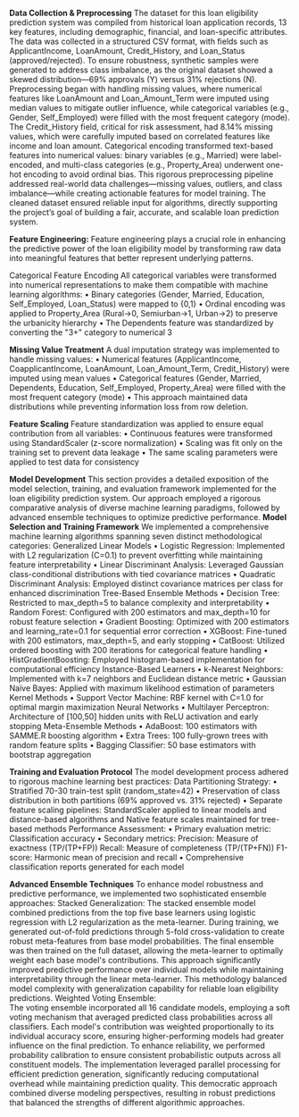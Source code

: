 ****Data Collection & Preprocessing****
	The dataset for this loan eligibility prediction system was compiled from historical loan application records, 13 key features, including demographic, financial, and loan-specific attributes. The data was collected in a structured CSV format, with fields such as ApplicantIncome, LoanAmount, Credit_History, and Loan_Status (approved/rejected). To ensure robustness, synthetic samples were generated to address class imbalance, as the original dataset showed a skewed distribution—69% approvals (Y) versus 31% rejections (N).
Preprocessing began with handling missing values, where numerical features like LoanAmount and Loan_Amount_Term were imputed using median values to mitigate outlier influence, while categorical variables (e.g., Gender, Self_Employed) were filled with the most frequent category (mode). The Credit_History field, critical for risk assessment, had 8.14% missing values, which were carefully imputed based on correlated features like income and loan amount. Categorical encoding transformed text-based features into numerical values: binary variables (e.g., Married) were label-encoded, and multi-class categories (e.g., Property_Area) underwent one-hot encoding to avoid ordinal bias.
This rigorous preprocessing pipeline addressed real-world data challenges—missing values, outliers, and class imbalance—while creating actionable features for model training. The cleaned dataset ensured reliable input for algorithms, directly supporting the project’s goal of building a fair, accurate, and scalable loan prediction system.

****Feature Engineering:****
	Feature engineering plays a crucial role in enhancing the predictive power of the loan eligibility model by transforming raw data into meaningful features that better represent underlying patterns.


Categorical Feature Encoding
All categorical variables were transformed into numerical representations to make them compatible with machine learning algorithms: 
•	Binary categories (Gender, Married, Education, Self_Employed, Loan_Status) were mapped to {0,1}
•	Ordinal encoding was applied to Property_Area (Rural→0, Semiurban→1, Urban→2) to preserve the urbanicity hierarchy
•	The Dependents feature was standardized by converting the "3+" category to numerical 3

**Missing Value Treatment**
A dual imputation strategy was implemented to handle missing values:
•	Numerical features (ApplicantIncome, CoapplicantIncome, LoanAmount, Loan_Amount_Term, Credit_History) were imputed using mean values
•	Categorical features (Gender, Married, Dependents, Education, Self_Employed, Property_Area) were filled with the most frequent category (mode)
•	This approach maintained data distributions while preventing information loss from row deletion.

**Feature Scaling**
Feature standardization was applied to ensure equal contribution from all variables:
•	Continuous features were transformed using StandardScaler (z-score normalization)
•	Scaling was fit only on the training set to prevent data leakage
•	The same scaling parameters were applied to test data for consistency

****Model Development****
This section provides a detailed exposition of the model selection, training, and evaluation framework implemented for the loan eligibility prediction system. Our approach employed a rigorous comparative analysis of diverse machine learning paradigms, followed by advanced ensemble techniques to optimize predictive performance.
**Model Selection and Training Framework**
We implemented a comprehensive machine learning algorithms spanning seven distinct methodological categories:
Generalized Linear Models
•	Logistic Regression: Implemented with L2 regularization (C=0.1) to prevent overfitting while maintaining feature interpretability
•	Linear Discriminant Analysis: Leveraged Gaussian class-conditional distributions with tied covariance matrices
•	Quadratic Discriminant Analysis: Employed distinct covariance matrices per class for enhanced discrimination
Tree-Based Ensemble Methods
•	Decision Tree: Restricted to max_depth=5 to balance complexity and interpretability
•	Random Forest: Configured with 200 estimators and max_depth=10 for robust feature selection
•	Gradient Boosting: Optimized with 200 estimators and learning_rate=0.1 for sequential error correction
•	XGBoost: Fine-tuned with 200 estimators, max_depth=5, and early stopping
•	CatBoost: Utilized ordered boosting with 200 iterations for categorical feature handling
•	HistGradientBoosting: Employed histogram-based implementation for computational efficiency
Instance-Based Learners
•	k-Nearest Neighbors: Implemented with k=7 neighbors and Euclidean distance metric
•	Gaussian Naïve Bayes: Applied with maximum likelihood estimation of parameters
Kernel Methods
•	Support Vector Machine: RBF kernel with C=1.0 for optimal margin maximization
Neural Networks
•	Multilayer Perceptron: Architecture of [100,50] hidden units with ReLU activation and early stopping
Meta-Ensemble Methods
•	AdaBoost: 100 estimators with SAMME.R boosting algorithm
•	Extra Trees: 100 fully-grown trees with random feature splits
•	Bagging Classifier: 50 base estimators with bootstrap aggregation

**Training and Evaluation Protocol**
The model development process adhered to rigorous machine learning best practices:
Data Partitioning Strategy:
•	Stratified 70-30 train-test split (random_state=42)
•	Preservation of class distribution in both partitions (69% approved vs. 31% rejected)
•	Separate feature scaling pipelines: StandardScaler applied to linear models and distance-based algorithms and Native feature scales maintained for tree-based methods
Performance Assessment:
•	Primary evaluation metric: Classification accuracy
•	Secondary metrics:
Precision: Measure of exactness (TP/(TP+FP))
Recall: Measure of completeness (TP/(TP+FN))
F1-score: Harmonic mean of precision and recall
•	Comprehensive classification reports generated for each model

**Advanced Ensemble Techniques**
To enhance model robustness and predictive performance, we implemented two sophisticated ensemble approaches:
Stacked Generalization:
The stacked ensemble model combined predictions from the top five base learners using logistic regression with L2 regularization as the meta-learner. During training, we generated out-of-fold predictions through 5-fold cross-validation to create robust meta-features from base model probabilities. The final ensemble was then trained on the full dataset, allowing the meta-learner to optimally weight each base model's contributions. This approach significantly improved predictive performance over individual models while maintaining interpretability through the linear meta-learner. This methodology balanced model complexity with generalization capability for reliable loan eligibility predictions.
Weighted Voting Ensemble:	
The voting ensemble incorporated all 16 candidate models, employing a soft voting mechanism that averaged predicted class probabilities across all classifiers. Each model's contribution was weighted proportionally to its individual accuracy score, ensuring higher-performing models had greater influence on the final prediction. To enhance reliability, we performed probability calibration to ensure consistent probabilistic outputs across all constituent models. The implementation leveraged parallel processing for efficient prediction generation, significantly reducing computational overhead while maintaining prediction quality. This democratic approach combined diverse modeling perspectives, resulting in robust predictions that balanced the strengths of different algorithmic approaches.
